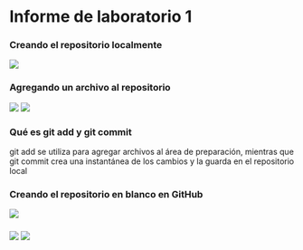# Informe de laboratorio 1

### Creando el repositorio localmente
![](C:\Users\lina.sanchez\Pictures\Screenshots\1.png)

### Agregando un archivo al repositorio
![](C:\Users\lina.sanchez\Pictures\Screenshots\2.png)
![](C:\Users\lina.sanchez\Pictures\Screenshots\3.png)

### Qué es git add y git commit
git add se utiliza para agregar archivos al área de preparación, mientras que git commit crea una instantánea de los cambios y la guarda en el repositorio local

### Creando el repositorio en blanco en GitHub
![](C:\Users\lina.sanchez\Pictures\Screenshots\4.png)

### 
![](C:\Users\lina.sanchez\Pictures\Screenshots\5.png)
![](C:\Users\lina.sanchez\Pictures\Screenshots\6.png)
